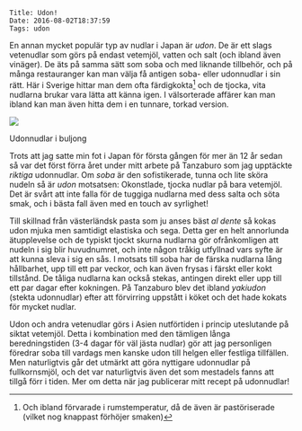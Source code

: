     Title: Udon!
    Date: 2016-08-02T18:37:59
    Tags: udon

En annan mycket populär typ av nudlar i Japan är *udon*. De är ett slags vetenudlar som görs på endast vetemjöl, vatten och salt (och ibland även vinäger). De äts på samma sätt som soba och med liknande tillbehör, och på många restauranger kan man välja få antigen soba- eller udonnudlar i sin rätt. Här i Sverige hittar man dem ofta färdigkokta[^1] och de tjocka, vita nudlarna brukar vara lätta att känna igen. I välsorterade affärer kan man ibland kan man även hitta dem i en tunnare, torkad version.

<div class="figure">
	<img src="/img/responsive/Kakudon-medium.jpg" srcset="/img/responsive/Kakeudon-large.jpg 1200w, /img/responsive/Kakeudon-medium.jpg 600w, /img/responsive/Kakeudon-small.jpg 360w">
	<p class="caption">Udonnudlar i buljong</p>
</div>

<!-- I likhet med mycket annat inom nudelsvängen så härstammar udonnudlarna från Kina, troligtvis från wontonnudeln (som om man är lite bekant med kinesikt och japanskt uttal nästa kan gissa sig till från namnet). -->
Trots att jag satte min fot i Japan för första gången för mer än 12 år sedan så var det först förra året under mitt arbete på Tanzaburo som jag upptäckte *riktiga* udonnudlar. Om *soba* är den sofistikerade, tunna och lite sköra nudeln så är *udon* motsatsen: Okonstlade, tjocka nudlar på bara vetemjöl. Det är svårt att inte falla för de tuggiga nudlarna med dess salta och söta smak, och i bästa fall även med en touch av syrlighet!

Till skillnad från västerländsk pasta som ju anses bäst *al dente* så kokas udon mjuka men samtidigt elastiska och sega. Detta ger en helt annorlunda ätupplevelse och de typiskt tjockt skurna nudlarna gör ofrånkomligen att nudeln i sig blir huvudnumret, och inte någon tråkig utfyllnad vars syfte är att kunna sleva i sig en sås.
I motsats till soba har de färska nudlarna lång hållbarhet, upp till ett par veckor, och kan även frysas i färskt eller kokt tillstånd. De tåliga nudlarna kan också stekas, antingen direkt eller upp till ett par dagar efter kokningen. På Tanzaburo blev det ibland *yakiudon* (stekta udonnudlar) efter att förvirring uppstått i köket och det hade kokats för mycket nudlar.

Udon och andra vetenudlar görs i Asien nutförtiden i princip uteslutande på siktat vetemjöl. Detta i kombination med den tämligen långa beredningstiden (3-4 dagar för väl jästa nudlar) gör att jag personligen föredrar soba till vardags men kanske udon till helgen eller festliga tillfällen. Men naturligtvis går det utmärkt att göra nyttigare udonnudlar på fullkornsmjöl, och det var naturligtvis även det som mestadels fanns att tillgå förr i tiden. Mer om detta när jag publicerar mitt recept på udonnudlar!

[^1]: Och ibland förvarade i rumstemperatur, då de även är pastöriserade (vilket nog knappast förhöjer smaken)

